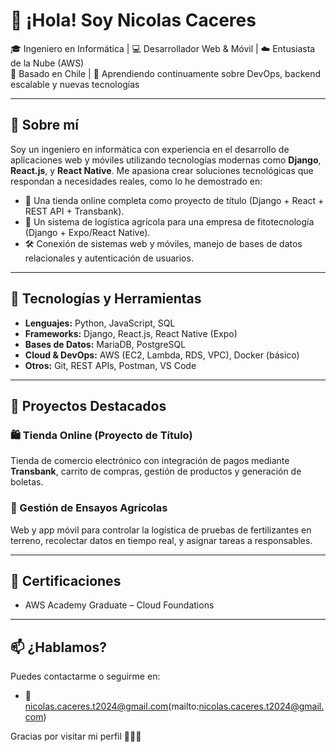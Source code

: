 # 👋 ¡Hola! Soy Nicolas Caceres

🎓 Ingeniero en Informática | 💻 Desarrollador Web & Móvil | ☁️ Entusiasta de la Nube (AWS)  
📍 Basado en Chile | 🌱 Aprendiendo continuamente sobre DevOps, backend escalable y nuevas tecnologías

---

## 💼 Sobre mí

Soy un ingeniero en informática con experiencia en el desarrollo de aplicaciones web y móviles utilizando tecnologías modernas como **Django**, **React.js**, y **React Native**. Me apasiona crear soluciones tecnológicas que respondan a necesidades reales, como lo he demostrado en:

- 🛒 Una tienda online completa como proyecto de título (Django + React + REST API + Transbank).
- 🌱 Un sistema de logística agrícola para una empresa de fitotecnología (Django + Expo/React Native).
- 🛠️ Conexión de sistemas web y móviles, manejo de bases de datos relacionales y autenticación de usuarios.

---

## 🔧 Tecnologías y Herramientas

- **Lenguajes:** Python, JavaScript, SQL
- **Frameworks:** Django, React.js, React Native (Expo)
- **Bases de Datos:** MariaDB, PostgreSQL
- **Cloud & DevOps:** AWS (EC2, Lambda, RDS, VPC), Docker (básico)
- **Otros:** Git, REST APIs, Postman, VS Code

---

## 📂 Proyectos Destacados

### 🛍️ Tienda Online (Proyecto de Título)
Tienda de comercio electrónico con integración de pagos mediante **Transbank**, carrito de compras, gestión de productos y generación de boletas.

### 🌾 Gestión de Ensayos Agrícolas
Web y app móvil para controlar la logística de pruebas de fertilizantes en terreno, recolectar datos en tiempo real, y asignar tareas a responsables.

---

## 📜 Certificaciones

- AWS Academy Graduate – Cloud Foundations

---

## 📫 ¿Hablamos?

Puedes contactarme o seguirme en:

- 📧 nicolas.caceres.t2024@gmail.com(mailto:nicolas.caceres.t2024@gmail.com)


Gracias por visitar mi perfil 👨‍💻✨

